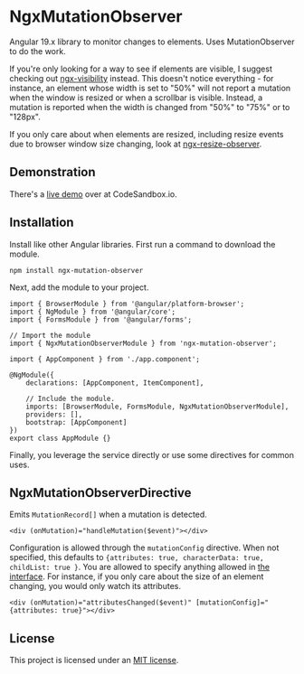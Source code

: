 # NgxMutationObserver

Angular 19.x library to monitor changes to elements. Uses MutationObserver to do the work.

If you're only looking for a way to see if elements are visible, I suggest checking out [ngx-visibility](https://github.com/fidian/ngx-visibility) instead. This doesn't notice everything - for instance, an element whose width is set to "50%" will not report a mutation when the window is resized or when a scrollbar is visible. Instead, a mutation is reported when the width is changed from "50%" to "75%" or to "128px".

If you only care about when elements are resized, including resize events due to browser window size changing, look at [ngx-resize-observer](https://github.com/fidian/ngx-resize-observer/).


## Demonstration

There's a [live demo](https://codesandbox.io/s/github/fidian/ngx-mutation-observer-demo/tree/master/) over at CodeSandbox.io.


## Installation

Install like other Angular libraries. First run a command to download the module.

    npm install ngx-mutation-observer

Next, add the module to your project.

    import { BrowserModule } from '@angular/platform-browser';
    import { NgModule } from '@angular/core';
    import { FormsModule } from '@angular/forms';

    // Import the module
    import { NgxMutationObserverModule } from 'ngx-mutation-observer';

    import { AppComponent } from './app.component';

    @NgModule({
        declarations: [AppComponent, ItemComponent],

        // Include the module.
        imports: [BrowserModule, FormsModule, NgxMutationObserverModule],
        providers: [],
        bootstrap: [AppComponent]
    })
    export class AppModule {}

Finally, you leverage the service directly or use some directives for common uses.


## NgxMutationObserverDirective

Emits `MutationRecord[]` when a mutation is detected.

    <div (onMutation)="handleMutation($event)"></div>

Configuration is allowed through the `mutationConfig` directive. When not specified, this defaults to `{attributes: true, characterData: true, childList: true }`. You are allowed to specify anything allowed in [the interface](https://developer.mozilla.org/en-US/docs/Web/API/MutationObserverInit). For instance, if you only care about the size of an element changing, you would only watch its attributes.

    <div (onMutation)="attributesChanged($event)" [mutationConfig]="{attributes: true}"></div>


## License

This project is licensed under an [MIT license](LICENSE.md).
